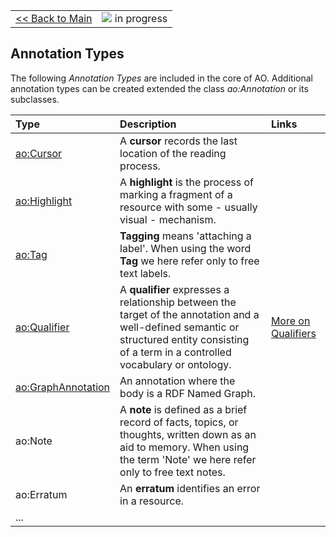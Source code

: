 <table width='100%'>
<tr>
<td>
<a href='v2Main.md'>&lt;&lt; Back to Main</a>
</td>
<td align='right'>
<img src='http://annotation-ontology.googlecode.com/svn/trunk/images/misc/in_progress.gif' /> in progress<br>
</td>
</tr>
</table>

## Annotation Types ##

The following _Annotation Types_ are included in the core of AO. Additional annotation types can be created extended the class _ao:Annotation_ or its subclasses.

| **Type** | **Description** | **Links** |
|:---------|:----------------|:----------|
| [ao:Cursor](v2CursorAnnotation.md) | A **cursor** records the last location of the reading process. |  |
| [ao:Highlight](v2HighlightAnnotation.md) | A **highlight** is the process of marking a fragment of a resource with some - usually visual - mechanism.|  |
| [ao:Tag](v2AnnotationTag.md) | **Tagging** means 'attaching a label'. When using the word **Tag** we here refer only to free text labels. |  |
| [ao:Qualifier](v2AnnotationQualifier.md) | A **qualifier** expresses a relationship between the target of the annotation and a well-defined semantic or structured entity consisting of a term in a controlled vocabulary or ontology.  | [More on Qualifiers](v2StructuredAnnotationQualifiers.md) |
| [ao:GraphAnnotation](v2GraphAnnotation.md) | An annotation where the body is a RDF Named Graph. |  |
| ao:Note | A **note** is defined as a brief record of facts, topics, or thoughts, written down as an aid to memory. When using the term 'Note' we here refer only to free text notes. |  |
| ao:Erratum | An **erratum** identifies an error in a resource. |  |
| ... |  |  |
